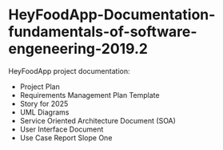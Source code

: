 # HeyFoodApp-Documentation-fundamentals-of-software-engeneering-2019.2
HeyFoodApp project documentation: 
- Project Plan
- Requirements Management Plan Template 
- Story for 2025
- UML Diagrams 
- Service Oriented Architecture Document (SOA)
- User Interface Document
- Use Case Report Slope One
